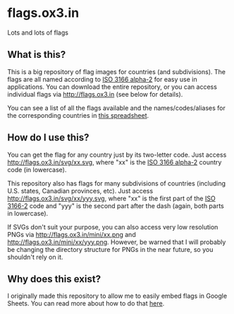 # flags.ox3.in
Lots and lots of flags

## What is this?
This is a big repository of flag images for countries (and subdivisions). The flags are all named according to [ISO 3166 alpha-2](https://en.wikipedia.org/wiki/ISO_3166-1_alpha-2) for easy use in applications. You can download the entire repository, or you can access individual flags via http://flags.ox3.in (see below for details).

You can see a list of all the flags available and the names/codes/aliases for the corresponding countries in [this spreadsheet](https://docs.google.com/spreadsheets/d/1GoDDhtoDuKwDv9pB5hKFkcHzhI420z2lr4szovryXaU/edit#gid=0).

## How do I use this?
You can get the flag for any country just by its two-letter code. Just access http://flags.ox3.in/svg/xx.svg, where "xx" is the [ISO 3166 alpha-2](https://en.wikipedia.org/wiki/ISO_3166-1_alpha-2#Officially_assigned_code_elements) country code (in lowercase).

This repository also has flags for many subdivisions of countries (including U.S. states, Canadian provinces, etc). Just access http://flags.ox3.in/svg/xx/yyy.svg, where "xx" is the first part of the [ISO 3166-2](https://en.wikipedia.org/wiki/ISO_3166-2#Current_codes) code and "yyy" is the second part after the dash (again, both parts in lowercase).

If SVGs don't suit your purpose, you can also access very low resolution PNGs via http://flags.ox3.in/mini/xx.png and http://flags.ox3.in/mini/xx/yyy.png. However, be warned that I will probably be changing the directory structure for PNGs in the near future, so you shouldn't rely on it.

## Why does this exist?

I originally made this repository to allow me to easily embed flags in Google Sheets. You can read more about how to do that [here](https://github.com/oxguy3/flags/blob/gh-pages/GOOGLE_SHEETS.md).
